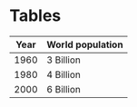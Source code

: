 # Tables

Year | World population
:-: | ----------------
1960 | 3 Billion
1980 | 4 Billion
2000 | 6 Billion
